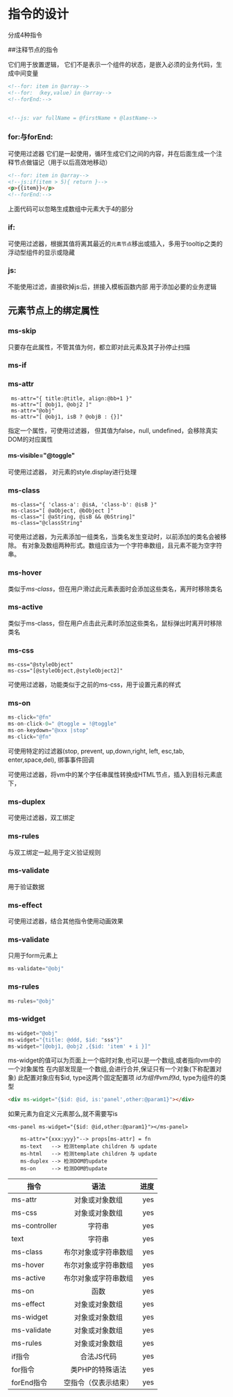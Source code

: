 指令的设计
==========

分成4种指令

##注释节点的指令

它们用于放置逻辑， 它们不是表示一个组件的状态，是嵌入必须的业务代码，生成中间变量

```html
<!--for: item in @array-->
<!--for: （key,value）in @array-->
<!--forEnd:-->


<!--js: var fullName = @firstName + @lastName-->

```
### for:与forEnd:
可使用过滤器 它们是一起使用，循环生成它们之间的内容，并在后面生成一个注释节点做锚记（用于以后高效地移动）

```html
<!--for: item in @array-->
<!--js:if(item > 5){ return }-->
<p>{{item}}</p>
<!--forEnd:-->
```

上面代码可以忽略生成数组中元素大于4的部分

### if:
可使用过滤器，根据其值将离其最近的`元素节点`移出或插入，多用于tooltip之类的浮动型组件的显示或隐藏

### js:
不能使用过滤，直接砍掉js:后，拼接入模板函数内部
用于添加必要的业务逻辑


## 元素节点上的绑定属性

### ms-skip
只要存在此属性，不管其值为何，都立即对此元素及其子孙停止扫描


### ms-if


### ms-attr
```
 ms-attr="{ title:@title, align:@bb+1 }"
 ms-attr="[ @obj1, @obj2 ]"
 ms-attr="@obj"
 ms-attr="[ @obj1, isB ? @objB : {}]"
```
指定一个属性，可使用过滤器， 但其值为false，null, undefined，会移除真实DOM的对应属性

#### ms-visible="@toggle"
可使用过滤器， 对元素的style.display进行处理

### ms-class
```
 ms-class="{ 'class-a': @isA, 'class-b': @isB }"
 ms-class="[ @aObject, @bObject ]"
 ms-class="[ @aString, @isB && @bString]"
 ms-class="@classString"
```
可使用过滤器，为元素添加一组类名，当类名发生变动时，以前添加的类名会被移除。 有对象及数组两种形式。数组应该为一个字符串数组，且元素不能为空字符串。

### ms-hover
类似于*ms-class*，但在用户滑过此元素表面时会添加这些类名，离开时移除类名

### ms-active

类似于ms-class，但在用户点击此元素时添加这些类名，鼠标弹出时离开时移除类名

### ms-css
```
ms-css="@styleObject"
ms-css="[@styleObject,@styleObject2]"
```
可使用过滤器，功能类似于之前的ms-css，用于设置元素的样式

### ms-on

```javascript
ms-click="@fn"
ms-on-click-0=" @toggle = !@toggle"
ms-on-keydown="@xxx |stop"
ms-click="@fn"
```

可使用特定的过滤器(stop, prevent, up,down,right, left, esc,tab, enter,space,del),
绑事事件回调


可使用过滤器，将vm中的某个字任串属性转换成HTML节点，插入到目标元素底下，

### ms-duplex
可使用过滤器，双工绑定

### ms-rules
与双工绑定一起,用于定义验证规则
### ms-validate
用于验证数据

### ms-effect
可使用过滤器，结合其他指令使用动画效果


### ms-validate
只用于form元素上
```javascript
ms-validate="@obj"
```


### ms-rules
```javascript
ms-rules="@obj"
```

### ms-widget
```javascript
ms-widget="@obj"
ms-widget="{title: @ddd, $id: "sss"}"
ms-widget="[@obj1, @obj2 ,{$id: 'item' + i }]"
```

ms-widget的值可以为页面上一个临时对象,也可以是一个数组,或者指向vm中的一个对象属性
在内部发现是一个数组,会进行合并,保证只有一个对象(下称配置对象)
此配置对象应有$id, type这两个固定配置项
$id为组件vm的$id, type为组件的类型 




```html
<div ms-widget="{$id: @id, is:'panel',other:@param1}"></div>
```

如果元素为自定义元素那么,就不需要写is

```
<ms-panel ms-widget="{$id: @id,other:@param1}"></ms-panel>
```

```
    ms-attr="{xxx:yyy}"--> props[ms-attr] = fn
    ms-text   --> 检测template children 与 update
    ms-html   --> 检测template children 与 update
    ms-duplex --> 检测DOM的update
    ms-on     --> 检测DOM的update
```


| 指令           | 语法               | 进度  |
| ------------- |:-----------------:| -----:|
| ms-attr       | 对象或对象数组        | yes |
| ms-css      | 对象或对象数组          | yes |
| ms-controller | 字符串               | yes |
| text          | 字符串              | yes |
| ms-class      | 布尔对象或字符串数组    | yes |
| ms-hover      | 布尔对象或字符串数组    | yes |
| ms-active     | 布尔对象或字符串数组    | yes |
| ms-on         | 函数                | yes |
| ms-effect     | 对象或对象数组        | yes |
| ms-widget     | 对象或对象数组        | yes |
| ms-validate    | 对象或对象数组        | yes |
| ms-rules    | 对象或对象数组           | yes |
| if指令        |     合法JS代码        | yes |
| for指令       | 类PHP的特殊语法        | yes |
| forEnd指令    | 空指令（仅表示结束）     | yes|

